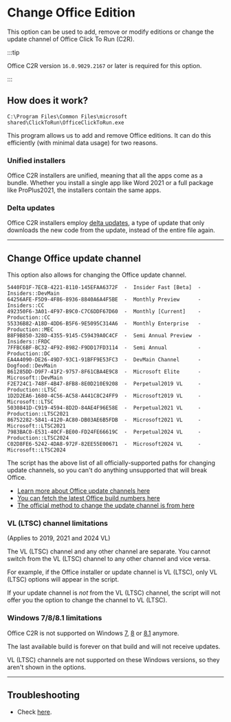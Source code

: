 # Change Office Edition

This option can be used to add, remove or modify editions or change the update channel of Office Click To Run (C2R).

:::tip

Office C2R version `16.0.9029.2167` or later is required for this option.

:::

## How does it work?

`C:\Program Files\Common Files\microsoft shared\ClickToRun\OfficeClickToRun.exe`

This program allows us to add and remove Office editions. It can do this efficiently (with minimal data usage) for two reasons.

### Unified installers

Office C2R installers are unified, meaning that all the apps come as a bundle. Whether you install a single app like Word 2021 or a full package like ProPlus2021, 
the installers contain the same apps.  

### Delta updates

Office C2R installers employ [delta updates](https://en.m.wikipedia.org/wiki/Delta_update), a type of update that only downloads the new code from the update, instead of the entire file again.

---

## Change Office update channel

This option also allows for changing the Office update channel. 

```
5440FD1F-7ECB-4221-8110-145EFAA6372F  -  Insider Fast [Beta]  -    Insiders::DevMain
64256AFE-F5D9-4F86-8936-8840A6A4F5BE  -  Monthly Preview      -    Insiders::CC
492350F6-3A01-4F97-B9C0-C7C6DDF67D60  -  Monthly [Current]    -  Production::CC
55336B82-A18D-4DD6-B5F6-9E5095C314A6  -  Monthly Enterprise   -  Production::MEC
B8F9B850-328D-4355-9145-C59439A0C4CF  -  Semi Annual Preview  -    Insiders::FRDC
7FFBC6BF-BC32-4F92-8982-F9DD17FD3114  -  Semi Annual          -  Production::DC
EA4A4090-DE26-49D7-93C1-91BFF9E53FC3  -  DevMain Channel      -     Dogfood::DevMain
B61285DD-D9F7-41F2-9757-8F61CBA4E9C8  -  Microsoft Elite      -   Microsoft::DevMain
F2E724C1-748F-4B47-8FB8-8E0D210E9208  -  Perpetual2019 VL     -  Production::LTSC
1D2D2EA6-1680-4C56-AC58-A441C8C24FF9  -  Microsoft2019 VL     -   Microsoft::LTSC
5030841D-C919-4594-8D2D-84AE4F96E58E  -  Perpetual2021 VL     -  Production::LTSC2021
86752282-5841-4120-AC80-DB03AE6B5FDB  -  Microsoft2021 VL     -   Microsoft::LTSC2021
7983BAC0-E531-40CF-BE00-FD24FE66619C  -  Perpetual2024 VL     -  Production::LTSC2024
C02D8FE6-5242-4DA8-972F-82EE55E00671  -  Microsoft2024 VL     -   Microsoft::LTSC2024
```

The script has the above list of all officially-supported paths for changing update channels, so you can't do anything unsupported that will break Office.  

- [Learn more about Office update channels here](https://learn.microsoft.com/microsoft-365-apps/updates/overview-update-channels)  
- [You can fetch the latest Office build numbers here](https://github.com/ItzLevvie/Office16/blob/master/defconfig)  
- [The official method to change the update channel is from here](https://learn.microsoft.com/en-us/microsoft-365-apps/updates/change-update-channels)    

### VL (LTSC) channel limitations

(Applies to 2019, 2021 and 2024 VL)

The VL (LTSC) channel and any other channel are separate. You cannot switch from the VL (LTSC) channel to any other channel and vice versa.  

For example, if the Office installer or update channel is VL (LTSC), only VL (LTSC) options will appear in the script.  

If your update channel is *not* from the VL (LTSC) channel, the script will not offer you the option to change the channel to VL (LTSC).

### Windows 7/8/8.1 limitations

Office C2R is not supported on Windows [7](https://learn.microsoft.com/microsoft-365-apps/end-of-support/windows-7-support), [8](https://learn.microsoft.com/microsoft-365-apps/end-of-support/windows-8-support) or [8.1](https://learn.microsoft.com/microsoft-365-apps/end-of-support/windows-81-support) anymore.  

The last available build is forever on that build and will not receive updates.  

VL (LTSC) channels are not supported on these Windows versions, so they aren't shown in the options.  

---

## Troubleshooting

-   Check [here](troubleshoot.md).
